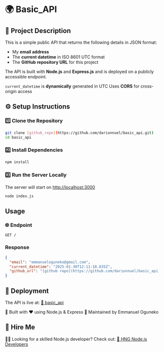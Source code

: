 # 🌍 Basic_API

## 📌 Project Description

This is a simple public API that returns the following details in JSON format:

- My **email address**
- The **current datetime** in ISO 8601 UTC format
- The **GitHub repository URL** for this project

The API is built with **Node.js** and **Express.js** and is deployed on a publicly accessible endpoint.

`current_datetime` is **dynamically** generated in UTC
Uses **CORS** for cross-origin access

## ⚙️ Setup Instructions

### **1️⃣ Clone the Repository**

```sh
git clone [github_repo](https://github.com/darionnuel/basic_api.git)
cd basic_api
```

### **2️⃣ Install Dependencies**

```sh
npm install
```

### **3️⃣ Run the Server Locally**

The server will start on <http://localhost:3000>

```sh
node index.js
```

## Usage

### 🌐 Endpoint

`GET /`

### Response

```json
{
  "email": "emmanueloguneko@gmail.com",
  "current_datetime": "2025-01-30T12:11:18.035Z",
  "github_url": "[github repo](https://github.com/darionnuel/basic_api)"
}
```

## 🚀 Deployment

The API is live at:
[🔗 basic_api](https://basic-api-rrr9.onrender.com)

🔨 Built with ❤️ using Node.js & Express
📌 Maintained by Emmanuel Oguneko

## 📢 Hire Me

👨‍💻 Looking for a skilled Node.js developer? Check out:
[🔗 HNG Node.js Developers](https://hng.tech/hire/nodejs-developers)
